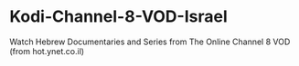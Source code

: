 # Kodi-Channel-8-VOD-Israel
Watch Hebrew Documentaries and Series from The Online Channel 8 VOD (from hot.ynet.co.il)
